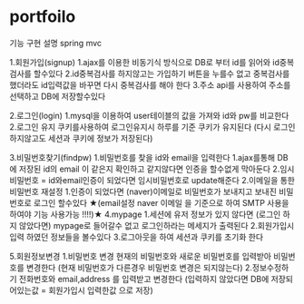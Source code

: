 # portfoilo
기능 구현 설명 
spring mvc 

1.회원가입(signup)
  1.ajax를 이용한 비동기식 방식으로 DB로 부터 id를 읽어와 id중복검사를 할수있다 
  2.id중복검사를 하지않고는 가입하기 버튼을 누를수 없고 중복검사를 했더라도 id입력값을 바꾸면 다시 중복검사를 해야 한다
  3.주소  api를 사용하여 주소를 선택하고 DB에 저장할수있다

2.로그인(login)
  1.mysql을 이용하여 user테이블의 값을 가져와 id와 pw를 비교한다 
  2.로그인 유지 쿠키를사용하여 로그인유지시 하루를 기준 쿠키가 유지된다 (다시 로그인 하지않고도 세션과 쿠키에 정보가 저장된다)

3.비밀번호찾기(findpw)
  1.비밀번호를 찾을 id와 email을 입력한다
    1.ajax를통해 DB에 저장된 id의 email 이 같은지 확인하고 같지않다면 인증을 할수없게 막아둔다 
    2.임시비밀번호 = id와email인증이 되었다면 임시비밀번호로 update해준다 
  2.이메일을 통한 비밀번호 재설정 
    1.인증이 되었다면 (naver)이메일로 비밀번호가 보내지고 보내진 비밀번호로 로그인 할수있다
    ★(email설정 naver 이메일 을 기준으로 하여 SMTP 사용을 하여야 기능 사용가능 !!!!)★
4.mypage
  1.세션에 유저 정보가 있지 않다면 (로그인 하지 않았다면) mypage로 들어갈수 없고 로그인하라는 메세지가 출력된다
  2.회원가입시 입력 하였던 정보들을 볼수있다 
  3.로그아웃을 하여 세션과 쿠키를 초기화 한다 

5.회원정보변경
  1.비밀번호 변경 현재의 비밀번호와 새로운 비밀번호를 입력받아 비밀번호를 변경한다 (현재 비밀번호가 다른경우 비밀번호 변경은 되지않는다)
  2.정보수정하기 전화번호와 email,address 를 입력받고 변경한다 (입력하지 않았다면 DB에 저장되어있는값 = 회원가입시 입력한값 으로 저장)
  
    
